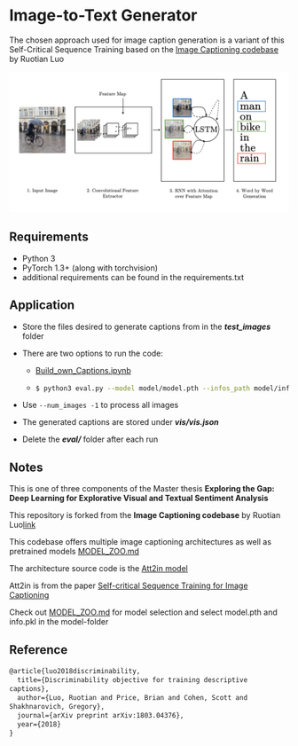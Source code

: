 # Image-to-Text Generator

The chosen approach used for image caption generation is a variant of this Self-Critical Sequence Training based on the [Image Captioning codebase](https://github.com/ruotianluo/ImageCaptioning.pytorch) by Ruotian Luo

<img src="show_attend_and_tell_2.png" />

## Requirements
  - Python 3
  - PyTorch 1.3+ (along with torchvision)
  - additional requirements can be found in the requirements.txt

## Application

  - Store the files desired to generate captions from in the ***test_images*** folder

  - There are two options to run the code: 

    - [Build_own_Captions.ipynb](Build_own_Captions.ipynb)
    
    - ```bash
      $ python3 eval.py --model model/model.pth --infos_path model/infos.pkl --image_folder test_images --num_images -1

      ```
    
  - Use `--num_images -1` to process all images

  - The generated captions are stored under ***vis/vis.json*** 

  - Delete the ***eval/*** folder after each run

## Notes

This is one of three components of the Master thesis **Exploring the Gap: Deep Learning for Explorative Visual and Textual Sentiment Analysis**

This repository is forked from the **Image Captioning codebase** by Ruotian Luo[link](https://github.com/ruotianluo/ImageCaptioning.pytorch) 

This codebase offers multiple image captioning architectures as well as pretrained models [MODEL_ZOO.md](https://github.com/ruotianluo/ImageCaptioning.pytorch/blob/master/MODEL_ZOO.md)

The architecture source code is the [Att2in model](https://github.com/ruotianluo/ImageCaptioning.pytorch/blob/master/captioning/models/AttModel.py)

Att2in is from the paper [Self-critical Sequence Training for Image Captioning](https://arxiv.org/abs/1612.00563)

Check out [MODEL_ZOO.md](https://github.com/ruotianluo/ImageCaptioning.pytorch/blob/master/MODEL_ZOO.md) for model selection and select model.pth and info.pkl in the model-folder


## Reference

```
@article{luo2018discriminability,
  title={Discriminability objective for training descriptive captions},
  author={Luo, Ruotian and Price, Brian and Cohen, Scott and Shakhnarovich, Gregory},
  journal={arXiv preprint arXiv:1803.04376},
  year={2018}
}
```
